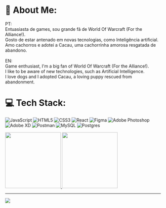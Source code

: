 # 💫 About Me:
PT:<br>Entuasiasta de games, sou grande fã de World Of Warcraft (For the Alliance!).<br>Gosto de estar antenado em novas tecnologias, como Inteligência artificial.<br>Amo cachorros e adotei a Cacau, uma cachorrinha amorosa resgatada de abandono.<br><br>EN:<br>Game enthusiast, I'm a big fan of World Of Warcraft (For the Alliance!).<br>I like to be aware of new technologies, such as Artificial Intelligence.<br>I love dogs and I adopted Cacau, a loving puppy rescued from abandonment.



# 💻 Tech Stack:
![JavaScript](https://img.shields.io/badge/javascript-%23323330.svg?style=for-the-badge&logo=javascript&logoColor=%23F7DF1E) ![HTML5](https://img.shields.io/badge/html5-%23E34F26.svg?style=for-the-badge&logo=html5&logoColor=white) ![CSS3](https://img.shields.io/badge/css3-%231572B6.svg?style=for-the-badge&logo=css3&logoColor=white) ![React](https://img.shields.io/badge/react-%2320232a.svg?style=for-the-badge&logo=react&logoColor=%2361DAFB) 	![Figma](https://img.shields.io/badge/figma-%23F24E1E.svg?style=for-the-badge&logo=figma&logoColor=white) ![Adobe Photoshop](https://img.shields.io/badge/adobephotoshop-%2331A8FF.svg?style=for-the-badge&logo=adobephotoshop&logoColor=white) ![Adobe XD](https://img.shields.io/badge/Adobe%20XD-470137?style=for-the-badge&logo=Adobe%20XD&logoColor=#FF61F6) ![Postman](https://img.shields.io/badge/Postman-FF6C37?style=for-the-badge&logo=postman&logoColor=white) ![MySQL](https://img.shields.io/badge/mysql-%2300f.svg?style=for-the-badge&logo=mysql&logoColor=white) ![Postgres](https://img.shields.io/badge/postgres-%23316192.svg?style=for-the-badge&logo=postgresql&logoColor=white)

<div>
<a href="https://github.com/lugsdev">
<img loading="lazy" height="180em" src="https://github-readme-stats.vercel.app/api/top-langs/?username=lugsdev&layout=compact&langs_count=7&theme=dracula"/>
<img loading="lazy" height="180em" src="https://github-readme-stats.vercel.app/api?username=lugsdev&show_icons=true&theme=dracula&include_all_commits=true&count_private=true"/>
</div>


---
[![](https://visitcount.itsvg.in/api?id=lugsdev&icon=0&color=1)](https://visitcount.itsvg.in)

<!-- Proudly created with GPRM ( https://gprm.itsvg.in ) -->

